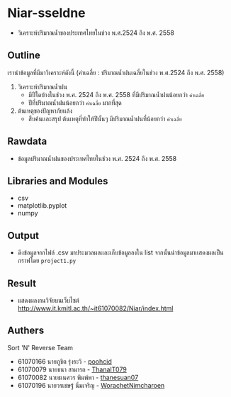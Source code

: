 # Niar-sseldne
- วิเคราะห์ปริมาณน้ำของประเทศไทยในช่วง พ.ศ.2524 ถึง พ.ศ. 2558

## Outline
เรานำข้อมูลที่มีมาวิเคราะห์ดังนี้ (ค่าเฉลี่ย : ปริมาณน้ำฝนเฉลี่ยในช่วง พ.ศ.2524 ถึง พ.ศ. 2558)
  1. วิเคราะห์ปริมาณน้ำฝน
     - มีปีใดบ้างในช่วง พ.ศ. 2524 ถึง พ.ศ. 2558 ที่มีปริมาณน้ำฝนน้อยกว่า `ค่าเฉลี่ย`
     - ปีที่ปริมาณน้ำฝนน้อยกว่า `ค่าเฉลี่ย` มากที่สุด
  2. ต้นเหตุของปัญหาภัยเเล้ง
     - สืบค้นเเละสรุป ต้นเหตุที่ทำให้ปีนั้นๆ มีปริมาณน้ำฝนที่น้อยกว่า `ค่าเฉลี่ย`

## Rawdata
 - ข้อมูลปริมาณน้ำฝนของประเทศไทยในช่วง พ.ศ. 2524 ถึง พ.ศ. 2558


## Libraries and Modules
 - csv
 - matplotlib.pyplot
 - numpy

## Output
 - ดึงข้อมูลจากไฟล์ .csv มาประมวลผลเเละเก็บข้อมูลลงใน list
   จากนั้นนำข้อมูลมาเเสดงผลเป็นกราฟโดย `project1.py`
   
## Result
- แสดงผลงานวิจัยบนเว็บไซต์ http://www.it.kmitl.ac.th/~it61070082/Niar/index.html
## Authers
Sort 'N' Reverse Team
- 61070166    นายภูชิต รุ่งระวิ     - [poohcid](https://github.com/poohcid)
- 61070079    นายธนา สามารถ         - [ThanaIT079](https://github.com/ThanaIT079)
- 61070082    นายธเนศวร พิมพ์พา     - [thanesuan07](https://github.com/thanesuan07)
- 61070196    นายวรเชษฐ์ นิ่มเจริญ  - [WorachetNimcharoen](https://github.com/WorachetNimcharoen)
